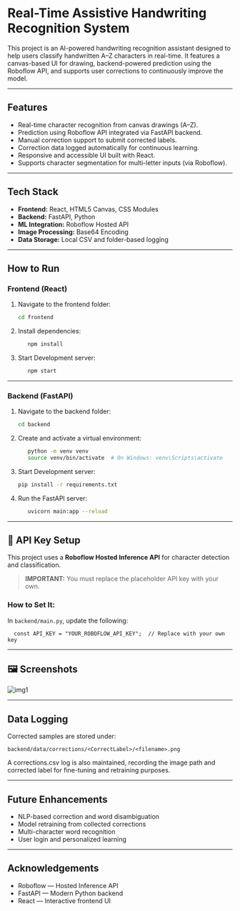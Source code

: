 # Real-Time Assistive Handwriting Recognition System

This project is an AI-powered handwriting recognition assistant designed to help users classify handwritten A–Z characters in real-time. It features a canvas-based UI for drawing, backend-powered prediction using the Roboflow API, and supports user corrections to continuously improve the model.

---

## Features

- Real-time character recognition from canvas drawings (A–Z).
- Prediction using Roboflow API integrated via FastAPI backend.
- Manual correction support to submit corrected labels.
- Correction data logged automatically for continuous learning.
- Responsive and accessible UI built with React.
- Supports character segmentation for multi-letter inputs (via Roboflow).

---

## Tech Stack

- **Frontend:** React, HTML5 Canvas, CSS Modules
- **Backend:** FastAPI, Python
- **ML Integration:** Roboflow Hosted API
- **Image Processing:** Base64 Encoding
- **Data Storage:** Local CSV and folder-based logging

---
## How to Run

### Frontend (React)

1. Navigate to the frontend folder:

   ```bash
   cd frontend

2. Install dependencies:

   ```bash
      npm install

3. Start Development server:

   ```bash
      npm start
---

### Backend (FastAPI)
1. Navigate to the backend folder:

   ```bash
   cd backend
2. Create and activate a virtual environment:

   ```bash
      python -m venv venv
      source venv/bin/activate  # On Windows: venv\Scripts\activate

3. Start Development server:

   ```bash
   pip install -r requirements.txt

4. Run the FastAPI server:

   ```bash
      uvicorn main:app --reload
---

## 🔐 API Key Setup

This project uses a **Roboflow Hosted Inference API** for character detection and classification.

> **IMPORTANT:** You must replace the placeholder API key with your own.

### How to Set It:

In `backend/main.py`, update the following:

      const API_KEY = "YOUR_ROBOFLOW_API_KEY";  // Replace with your own key   

---

## 🖼️ Screenshots

![img1](https://github.com/user-attachments/assets/a7e6de44-3d08-4aef-bc15-5fc7ce1b1419)

---

## Data Logging
Corrected samples are stored under:

   `backend/data/corrections/<CorrectLabel>/<filename>.png`

A corrections.csv log is also maintained, recording the image path and corrected label for fine-tuning and retraining purposes.

---
## Future Enhancements
- NLP-based correction and word disambiguation
- Model retraining from collected corrections
- Multi-character word recognition
- User login and personalized learning

---
## Acknowledgements
- Roboflow — Hosted Inference API
- FastAPI — Modern Python backend
- React — Interactive frontend UI
